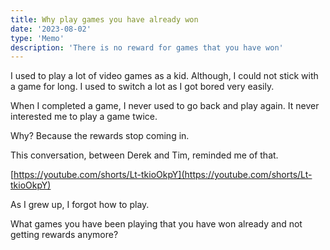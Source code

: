 ```yaml
---
title: Why play games you have already won
date: '2023-08-02'
type: 'Memo'
description: 'There is no reward for games that you have won'
---
```


I used to play a lot of video games as a kid. Although, I could not stick with a game for long. I used to switch a lot as I got bored very easily.

When I completed a game, I never used to go back and play again.  It never interested me to play a game twice.

Why? Because the rewards stop coming in.

This conversation, between Derek and Tim, reminded me of that.

[https://youtube.com/shorts/Lt-tkioOkpY](https://youtube.com/shorts/Lt-tkioOkpY)

As I grew up, I forgot how to play.

What games you have been playing that you have won already and not getting rewards anymore?